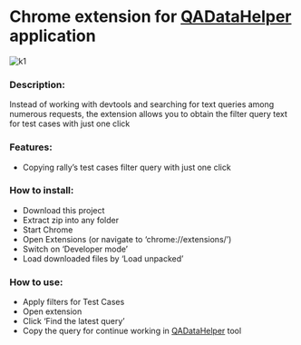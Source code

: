 <body id="preview">
<h1 class="code-line" data-line-start="0" data-line-end="1"><a id="Chrome_extension_for_application_0"></a>Chrome extension for <a href="https://github.com/coastal-lines/QADataHelper">QADataHelper</a> application</h1>

![k1](https://github.com/coastal-lines/QADataHelper_ChromeExtension/blob/main/KaraburmaChromeExtension/app_img.jpg?raw=true)

<h3 class="code-line" data-line-start="2" data-line-end="3"><a id="Description_2"></a>Description:</h3>
<p class="has-line-data" data-line-start="3" data-line-end="4">Instead of working with devtools and searching for text queries among numerous requests, the extension allows you to obtain the filter query text for test cases with just one click</p>
<h3 class="code-line" data-line-start="5" data-line-end="6"><a id="Features_5"></a>Features:</h3>
<ul>
<li class="has-line-data" data-line-start="6" data-line-end="8">Copying rally’s test cases filter query with just one click</li>
</ul>
<h3 class="code-line" data-line-start="8" data-line-end="9"><a id="How_to_install_8"></a>How to install:</h3>
<ul>
<li class="has-line-data" data-line-start="9" data-line-end="10">Download this project</li>
<li class="has-line-data" data-line-start="10" data-line-end="11">Extract zip into any folder</li>
<li class="has-line-data" data-line-start="11" data-line-end="12">Start Chrome</li>
<li class="has-line-data" data-line-start="12" data-line-end="13">Open Extensions (or navigate to ‘chrome://extensions/’)</li>
<li class="has-line-data" data-line-start="13" data-line-end="14">Switch on ‘Developer mode’</li>
<li class="has-line-data" data-line-start="14" data-line-end="16">Load downloaded files by ‘Load unpacked’</li>
</ul>
<h3 class="code-line" data-line-start="16" data-line-end="17"><a id="How_to_use_16"></a>How to use:</h3>
<ul>
<li class="has-line-data" data-line-start="17" data-line-end="18">Apply filters for Test Cases</li>
<li class="has-line-data" data-line-start="18" data-line-end="19">Open extension</li>
<li class="has-line-data" data-line-start="19" data-line-end="20">Click ‘Find the latest query’</li>
<li class="has-line-data" data-line-start="20" data-line-end="21">Copy the query for continue working in <a href="https://github.com/coastal-lines/QADataHelper">QADataHelper</a> tool</li>
</ul>
</body></html>
